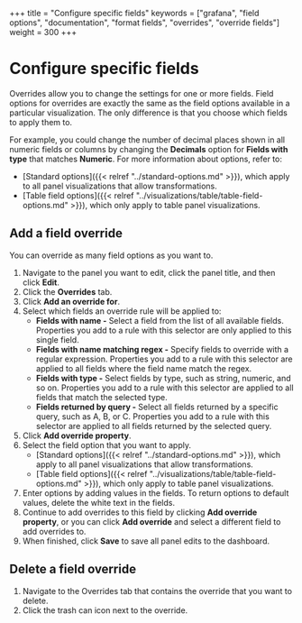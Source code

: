 +++
title = "Configure specific fields"
keywords = ["grafana", "field options", "documentation", "format fields", "overrides", "override fields"]
weight = 300
+++

# Configure specific fields

Overrides allow you to change the settings for one or more fields. Field options for overrides are exactly the same as the field options available in a particular visualization. The only difference is that you choose which fields to apply them to.

For example, you could change the number of decimal places shown in all numeric fields or columns by changing the **Decimals** option for **Fields with type** that matches **Numeric**. For more information about options, refer to:
   - [Standard options]({{< relref "../standard-options.md" >}}), which apply to all panel visualizations that allow transformations.
   - [Table field options]({{< relref "../visualizations/table/table-field-options.md" >}}), which only apply to table panel visualizations.

## Add a field override

You can override as many field options as you want to.

1. Navigate to the panel you want to edit, click the panel title, and then click **Edit**.
1. Click the **Overrides** tab.
1. Click **Add an override for**.
1. Select which fields an override rule will be applied to:
   - **Fields with name -** Select a field from the list of all available fields. Properties you add to a rule with this selector are only applied to this single field.
   - **Fields with name matching regex -** Specify fields to override with a regular expression. Properties you add to a rule with this selector are applied to all fields where the field name match the regex.
   - **Fields with type -** Select fields by type, such as string, numeric, and so on. Properties you add to a rule with this selector are applied to all fields that match the selected type.
   - **Fields returned by query -** Select all fields returned by a specific query, such as A, B, or C. Properties you add to a rule with this selector are applied to all fields returned by the selected query.
1. Click **Add override property**.
1. Select the field option that you want to apply.
   - [Standard options]({{< relref "../standard-options.md" >}}), which apply to all panel visualizations that allow transformations.
   - [Table field options]({{< relref "../visualizations/table/table-field-options.md" >}}), which only apply to table panel visualizations.
1. Enter options by adding values in the fields. To return options to default values, delete the white text in the fields.
1. Continue to add overrides to this field by clicking **Add override property**, or you can click **Add override** and select a different field to add overrides to.
1. When finished, click **Save** to save all panel edits to the dashboard.

## Delete a field override

1. Navigate to the Overrides tab that contains the override that you want to delete.
1. Click the trash can icon next to the override.
